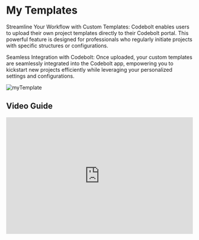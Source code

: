 # My Templates

Streamline Your Workflow with Custom Templates: Codebolt enables users to upload their own project templates directly to their Codebolt portal. This powerful feature is designed for professionals who regularly initiate projects with specific structures or configurations.

Seamless Integration with Codebolt: Once uploaded, your custom templates are seamlessly integrated into the Codebolt app, empowering you to kickstart new projects efficiently while leveraging your personalized settings and configurations.

![myTemplate](/img/mytemplates.png)


## Video Guide

<iframe width="100%" height="315" src="https://www.youtube.com/embed/WCr68gOgiuw?si=WNd53WSaQ0AtKiku" title="YouTube video player" frameborder="0" allow="accelerometer; autoplay; clipboard-write; encrypted-media; gyroscope; picture-in-picture; web-share" referrerpolicy="strict-origin-when-cross-origin" allowfullscreen></iframe>